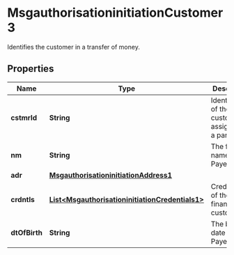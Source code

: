 

# MsgauthorisationinitiationCustomer3

Identifies the customer in a transfer of money.

## Properties

| Name | Type | Description | Notes |
|------------ | ------------- | ------------- | -------------|
|**cstmrId** | **String** | Identification of the customer assigned by a party. |  [optional] |
|**nm** | **String** | The full name of the Payee. |  [optional] |
|**adr** | [**MsgauthorisationinitiationAddress1**](MsgauthorisationinitiationAddress1.md) |  |  [optional] |
|**crdntls** | [**List&lt;MsgauthorisationinitiationCredentials1&gt;**](MsgauthorisationinitiationCredentials1.md) | Credentials of the financial customer. |  [optional] |
|**dtOfBirth** | **String** | The birth date of the Payee. |  [optional] |



